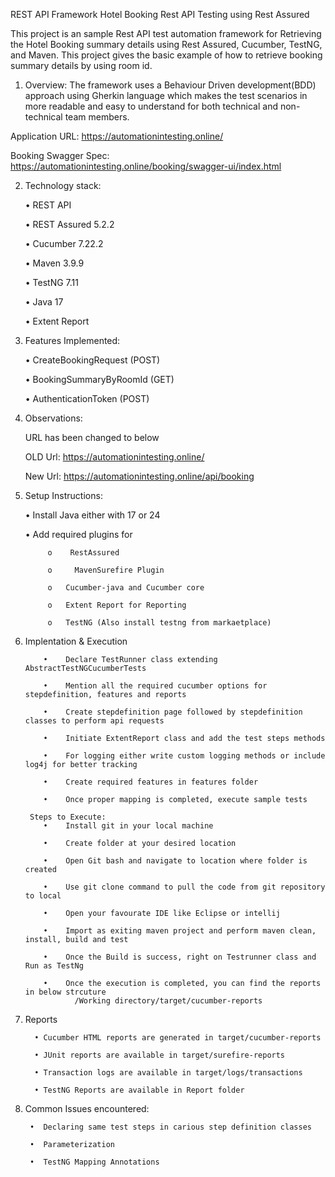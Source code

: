 REST API Framework Hotel Booking Rest API Testing using Rest Assured


This project is an sample Rest API test automation framework for Retrieving the Hotel Booking summary details using Rest Assured, Cucumber, TestNG, and Maven. This project gives the basic example of how to retrieve booking summary details by using room id.

1. Overview:
The framework uses a Behaviour Driven development(BDD) approach using Gherkin language which makes the test scenarios in more readable and easy to understand for both technical and non-technical team members.

Application URL: https://automationintesting.online/

Booking Swagger Spec: https://automationintesting.online/booking/swagger-ui/index.html

2. Technology stack:

     •  REST API

     •	REST Assured 5.2.2

     •	Cucumber 7.22.2

     •	Maven 3.9.9

     •	TestNG 7.11

     •	Java 17

     •	Extent Report 
 
 4. Features Implemented:
    
     •	CreateBookingRequest (POST)
    
     •	BookingSummaryByRoomId (GET)
    
     •	AuthenticationToken (POST)
6. Observations:

     URL has been changed to below

     OLD Url: https://automationintesting.online/

     New Url: https://automationintesting.online/api/booking

8. Setup Instructions:

   •	Install Java either with 17 or 24
   
    •	Add required plugins for 

            o	 RestAssured
   
            o	  MavenSurefire Plugin
   
            o	Cucumber-java and Cucumber core
   
            o	Extent Report for Reporting
   
            o	TestNG (Also install testng from markaetplace)
   
9. Implentation & Execution

           •	Declare TestRunner class extending AbstractTestNGCucumberTests
   
           •	Mention all the required cucumber options for stepdefinition, features and reports
   
           •	Create stepdefinition page followed by stepdefinition classes to perform api requests
   
           •	Initiate ExtentReport class and add the test steps methods

           •	For logging either write custom logging methods or include log4j for better tracking

           •	Create required features in features folder

           •	Once proper mapping is completed, execute sample tests

        Steps to Execute:
           •	Install git in your local machine
   
           •	Create folder at your desired location

           •	Open Git bash and navigate to location where folder is created

           •	Use git clone command to pull the code from git repository to local

           •	Open your favourate IDE like Eclipse or intellij

           •	Import as exiting maven project and perform maven clean, install, build and test

           •	Once the Build is success, right on Testrunner class and Run as TestNg

           •	Once the execution is completed, you can find the reports in below strcuture
                  /Working directory/target/cucumber-reports
   

11. Reports

          •	Cucumber HTML reports are generated in target/cucumber-reports
    
          •	JUnit reports are available in target/surefire-reports
    
          •	Transaction logs are available in target/logs/transactions
    
          •	TestNG Reports are available in Report folder

13. Common Issues encountered:

         •	Declaring same test steps in carious step definition classes
    
         •	Parameterization
    
         •	TestNG Mapping Annotations

